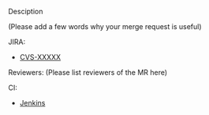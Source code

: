 Desciption

(Please add a few words why your merge request is useful)

JIRA:
* [CVS-XXXXX](https://jira.devtools.intel.com/browse/CVS-XXXXX)

Reviewers:
(Please list reviewers of the MR here)

CI:
* [Jenkins](https://dsp-ci-icv.inn.intel.com/)
